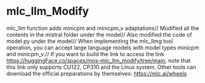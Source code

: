 # mlc_llm_Modify
mlc_llm function adds minicpm and minicpm_v adaptations//
Modified all the contents in the mistral folder under the model//
Also modified the code of model.py under the model//
When implementing the mlc_llmg tool operation, you can accept large language models with model types minicpm and minicpm_v.//
If you want to build the link to access the link https://huggingFace.co/spaces/mos-mlc_llm_modify/tree/main, note that this link only supports CU122, CP310 and the Linux system. Other tools can download the official preparations by themselves: https://mlc.ai/wheels
